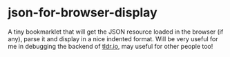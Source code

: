 json-for-browser-display
========================

A tiny bookmarklet that will get the JSON resource loaded in the browser (if any), parse it and display in a 
nice indented format. Will be very useful for me in debugging the backend of [tldr.io](http://tldr.io), may useful for other people too!